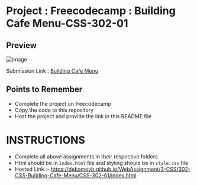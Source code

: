 # Project : Freecodecamp : Building Cafe Menu-CSS-302-01

## Preview

![image](./Images/Screenshot%202022-09-21%20at%204.43.23%20PM.png)

Submission Link : [Building Cafe Menu](https://www.freecodecamp.org/learn/2022/responsive-web-design/learn-css-colors-by-building-a-set-of-colored-markers/step-1)

## Points to Remember

- Complete the project on freecodecamp
- Copy the code to this repository
- Host the project and provide the link in this README file

# INSTRUCTIONS

- Complete all above assignments in their respective folders
- Html should be in `index.html` file and styling should be in `style.css` file
- Hosted Link :- https://debamoyb.github.io/WebAssignment/3-CSS/302-CSS-Building-Cafe-Menu/CSS-302-01/index.html
